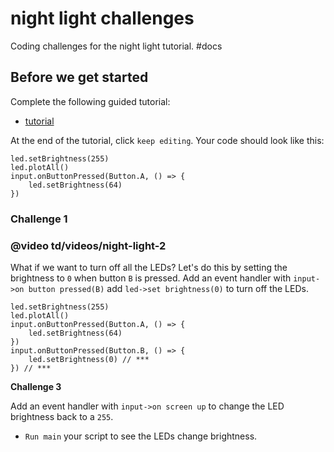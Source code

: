 # night light challenges

Coding challenges for the night light tutorial. #docs

## Before we get started

Complete the following guided tutorial:

* [tutorial](/lessons/night-light/tutorial)

At the end of the tutorial, click `keep editing`. Your code should look like this:

```
led.setBrightness(255)
led.plotAll()
input.onButtonPressed(Button.A, () => {
    led.setBrightness(64)
})
```

### Challenge 1

### @video td/videos/night-light-2

What if we want to turn off all the LEDs? Let's do this by setting the brightness to `0` when button `B` is pressed. Add an event handler with `input->on button pressed(B)` add `led->set brightness(0)` to turn off the LEDs.

```
led.setBrightness(255)
led.plotAll()
input.onButtonPressed(Button.A, () => {
    led.setBrightness(64)
})
input.onButtonPressed(Button.B, () => {
    led.setBrightness(0) // ***
}) // ***
```

**Challenge 3**

Add an event handler with `input->on screen up` to change the LED brightness back to a `255`.

* `Run main` your script to see the LEDs change brightness.
